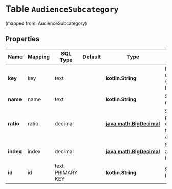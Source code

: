 
# Table `AudienceSubcategory`
(mapped from: AudienceSubcategory)

## Properties
Name | Mapping | SQL Type | Default | Type | Description | Notes
---- | ------- | -------- | ------- | ---- | ----------- | -----
**key** | key | text |  | **kotlin.String** | Interest unique key (same as ID). |  [optional]
**name** | name | text |  | **kotlin.String** | Subinterest name. |  [optional]
**ratio** | ratio | decimal |  | [**java.math.BigDecimal**](java.math.BigDecimal.md) | Subinterest&#39;s percent of category&#39;s total audience. |  [optional]
**index** | index | decimal |  | [**java.math.BigDecimal**](java.math.BigDecimal.md) | Subinterest affinity index. |  [optional]
**id** | id | text PRIMARY KEY |  | **kotlin.String** | Subinterest ID. |  [optional]







